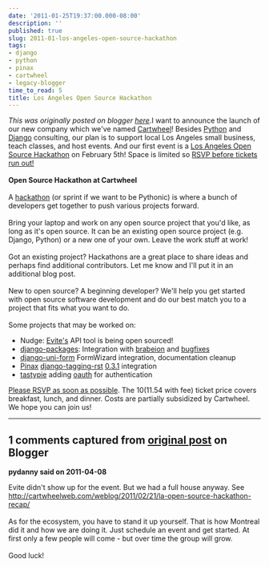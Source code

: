 ```yaml
---
date: '2011-01-25T19:37:00.000-08:00'
description: ''
published: true
slug: 2011-01-los-angeles-open-source-hackathon
tags:
- django
- python
- pinax
- cartwheel
- legacy-blogger
time_to_read: 5
title: Los Angeles Open Source Hackathon
---
```


*This was originally posted on blogger [here](https://pydanny.blogspot.com/2011/01/los-angeles-open-source-hackathon.html)*.I want to announce the launch of our new company which we've named&nbsp;<a href="http://cartwheelweb.com/">Cartwheel</a>! Besides <a href="http://python.org/">Python</a> and <a href="http://djangoproject.com/">Django</a> consulting, our plan is to support local Los Angeles small business, teach classes, and host events. And our first event is a <a href="http://cartwheelhackathon.eventbrite.com/">Los Angeles Open Source Hackathon</a> on February 5th! Space is limited so&nbsp;<a href="http://cartwheelhackathon.eventbrite.com/">RSVP before tickets run out!</a><br /><br /><b>Open Source Hackathon at Cartwheel</b><br /><br />A <a href="http://en.wikipedia.com/wiki/Hackathon">hackathon</a> (or sprint if we want to be Pythonic) is where a bunch of developers get together to push various projects forward.<br /><br />Bring your laptop and work on any open source project that you'd like, as long as it's open source. It can be an existing open source project (e.g. Django, Python) or a new one of your own. Leave the work stuff at work! <br /><br />Got an existing project? Hackathons are a great place to share ideas and perhaps find additional contributors. Let me know and I'll put it in an additional blog post.<br /><br />New to open source?  A beginning developer? We'll help you get started with open source software development and do our best match you to a project that fits what you want to do.<br /><br />Some projects that may be worked on:<br /><ul><li>Nudge: <a href="http://evite.com/">Evite's</a> API tool is being open sourced!</li><li><a href="https://github/djangopackages/djangopackages">django-packages</a>: Integration with <a href="https://github.com/eldarion/brabeion">brabeion</a> and <a href="http://github.com/djangopackages/djangopackages">bugfixes</a></li><li><a href="https://github/pydanny/django-uni-form">django-uni-form</a> FormWizard integration, documentation cleanup</li><li><a href="http://pinaxproject.com/">Pinax</a> <a href="http://github.com/pydanny/django-tagging-ext">django-tagging-rst</a> <a href="http://pypi.python.org/pypi/django-tagging-ext/0.3.1">0.3.1</a> integration</li><li><a href="http://github.com/toastdriven/tastypie">tastypie</a> adding <a href="http://en.wikipedia.org/wiki/Oauth">oauth</a> for authentication</li></ul><a href="http://pydanny.blogspot.com/2011/01/los-angeles-open-source-hackathon.html">Please RSVP as soon as possible</a>. The $10 ($11.54 with fee) ticket price covers breakfast, lunch, and dinner.  Costs are partially subsidized by Cartwheel.  We hope you can join us!

---

## 1 comments captured from [original post](https://pydanny.blogspot.com/2011/01/los-angeles-open-source-hackathon.html) on Blogger

**pydanny said on 2011-04-08**

Evite didn't show up for the event. But we had a full house anyway. See http://cartwheelweb.com/weblog/2011/02/21/la-open-source-hackathon-recap/<br /><br />As for the ecosystem, you have to stand it up yourself. That is how Montreal did it and how we are doing it. Just schedule an event and get started. At first only a few people will come - but over time the group will grow.<br /><br />Good luck!

